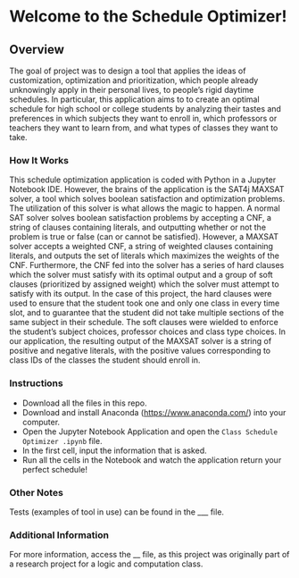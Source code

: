 # Welcome to the Schedule Optimizer!
## Overview
The goal of project was to design a tool that applies the ideas of customization, optimization and prioritization, which people
already unknowingly apply in their personal lives, to people’s rigid daytime schedules. In particular, this application aims to
to create an optimal schedule for high school or college students by analyzing their tastes and preferences in which subjects
they want to enroll in, which professors or teachers they want to learn from, and what types of classes they want to take.

### How It Works
This schedule optimization application is coded with Python in a Jupyter
Notebook IDE. However, the brains of the application is the SAT4j MAXSAT solver, a tool
which solves boolean satisfaction and optimization problems. The utilization of this solver is
what allows the magic to happen. A normal SAT solver solves boolean satisfaction problems by
accepting a CNF, a string of clauses containing literals, and outputting whether or not the
problem is true or false (can or cannot be satisfied). However, a MAXSAT solver accepts a
weighted CNF, a string of weighted clauses containing literals, and outputs the set of literals
which maximizes the weights of the CNF. Furthermore, the CNF fed into the solver has a series
of hard clauses which the solver must satisfy with its optimal output and a group of soft clauses
(prioritized by assigned weight) which the solver must attempt to satisfy with its output. In the
case of this project, the hard clauses were used to ensure that the student took one and only one
class in every time slot, and to guarantee that the student did not take multiple sections of the
same subject in their schedule. The soft clauses were wielded to enforce the student’s subject
choices, professor choices and class type choices. In our application, the resulting output of the
MAXSAT solver is a string of positive and negative literals, with the positive values
corresponding to class IDs of the classes the student should enroll in.


### Instructions
- Download all the files in this repo.
- Download and install Anaconda (https://www.anaconda.com/) into your computer.
- Open the Jupyter Notebook Application and open the `Class Schedule Optimizer .ipynb` file.
- In the first cell, input the information that is asked.
- Run all the cells in the Notebook and watch the application return your perfect schedule!

### Other Notes
Tests (examples of tool in use) can be found in the ___ file.


### Additional Information
For more information, access the __ file, as this project was originally part of a research project
for a logic and computation class.

